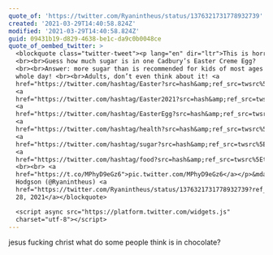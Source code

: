 ```yaml
---
quote_of: 'https://twitter.com/Ryanintheus/status/1376321731778932739'
created: '2021-03-29T14:40:58.824Z'
modified: '2021-03-29T14:40:58.824Z'
guid: 09431b19-d829-4638-be1c-da9c0b0048ce
quote_of_oembed_twitter: >
  <blockquote class="twitter-tweet"><p lang="en" dir="ltr">This is horrifying! 
  <br><br>Guess how much sugar is in one Cadbury’s Easter Creme Egg?
  <br><br>Answer: more sugar than is recommended for kids of most ages for a
  whole day! <br><br>Adults, don’t even think about it! <a
  href="https://twitter.com/hashtag/Easter?src=hash&amp;ref_src=twsrc%5Etfw">#Easter</a>
  <a
  href="https://twitter.com/hashtag/Easter2021?src=hash&amp;ref_src=twsrc%5Etfw">#Easter2021</a>
  <a
  href="https://twitter.com/hashtag/EasterEgg?src=hash&amp;ref_src=twsrc%5Etfw">#EasterEgg</a>
  <a
  href="https://twitter.com/hashtag/health?src=hash&amp;ref_src=twsrc%5Etfw">#health</a>
  <a
  href="https://twitter.com/hashtag/sugar?src=hash&amp;ref_src=twsrc%5Etfw">#sugar</a>
  <a
  href="https://twitter.com/hashtag/food?src=hash&amp;ref_src=twsrc%5Etfw">#food</a>
  <br><br> <a
  href="https://t.co/MPhyD9eGz6">pic.twitter.com/MPhyD9eGz6</a></p>&mdash; Ryan
  Hodgson (@Ryanintheus) <a
  href="https://twitter.com/Ryanintheus/status/1376321731778932739?ref_src=twsrc%5Etfw">March
  28, 2021</a></blockquote>

  <script async src="https://platform.twitter.com/widgets.js"
  charset="utf-8"></script>
---
```

jesus fucking christ what do some people think is in chocolate?
